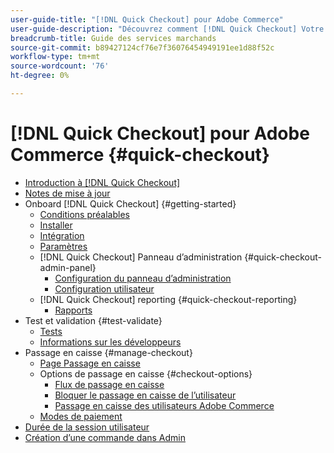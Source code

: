 ```yaml
---
user-guide-title: "[!DNL Quick Checkout] pour Adobe Commerce"
user-guide-description: "Découvrez comment [!DNL Quick Checkout] Votre instance Adobe Commerce pourrait être utile, ainsi que la manière d’embarquer et de configurer l’extension."
breadcrumb-title: Guide des services marchands
source-git-commit: b89427124cf76e7f36076454949191ee1d88f52c
workflow-type: tm+mt
source-wordcount: '76'
ht-degree: 0%

---
```



# [!DNL Quick Checkout] pour Adobe Commerce {#quick-checkout}

- [Introduction à [!DNL Quick Checkout]](overview.md)
- [Notes de mise à jour](release-notes.md)
- Onboard [!DNL Quick Checkout] {#getting-started}
   - [Conditions préalables](prerequisites.md)
   - [Installer](install.md)
   - [Intégration](onboarding.md)
   - [Paramètres](settings-quick-checkout.md)
   - [!DNL Quick Checkout] Panneau d’administration {#quick-checkout-admin-panel}
      - [Configuration du panneau d’administration](admin-panel.md)
      - [Configuration utilisateur](user-roles-setup.md)
   - [!DNL Quick Checkout] reporting {#quick-checkout-reporting}
      - [Rapports](reports.md)
- Test et validation {#test-validate}
   - [Tests](testing.md)
   - [Informations sur les développeurs](developer.md)
- Passage en caisse {#manage-checkout}
   - [Page Passage en caisse](checkout-page.md)
   - Options de passage en caisse {#checkout-options}
      - [Flux de passage en caisse](checkout-flow.md)
      - [Bloquer le passage en caisse de l’utilisateur](checkout-bolt.md)
      - [Passage en caisse des utilisateurs Adobe Commerce](checkout-adobe-commerce.md)
   - [Modes de paiement](payment-methods.md)
- [Durée de la session utilisateur](user-session-lifetime.md)
- [Création d’une commande dans Admin](create-order-admin.md)
